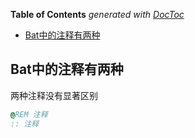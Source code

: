 <!-- START doctoc generated TOC please keep comment here to allow auto update -->
<!-- DON'T EDIT THIS SECTION, INSTEAD RE-RUN doctoc TO UPDATE -->
**Table of Contents**  *generated with [DocToc](https://github.com/thlorenz/doctoc)*

- [Bat中的注释有两种](#bat%E4%B8%AD%E7%9A%84%E6%B3%A8%E9%87%8A%E6%9C%89%E4%B8%A4%E7%A7%8D)

<!-- END doctoc generated TOC please keep comment here to allow auto update -->

## Bat中的注释有两种

两种注释没有显著区别

~~~bat
@REM 注释
:: 注释
~~~